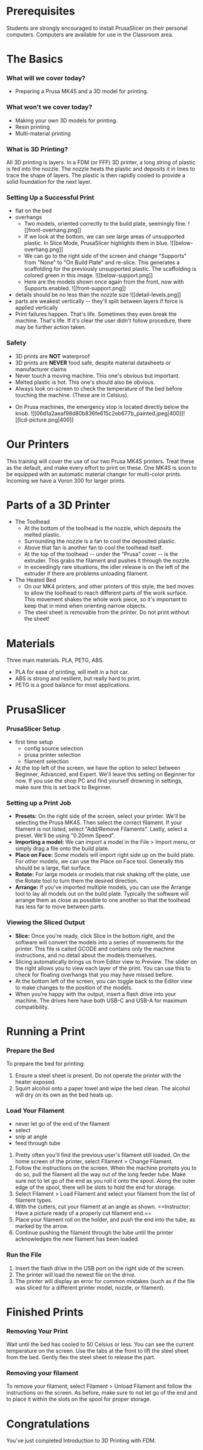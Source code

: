 # Prerequisites

Students are strongly encouraged to install PrusaSlicer on their personal computers. Computers are available for use in the Classroom area.

# The Basics

### What will we cover today?
- Preparing a Prusa MK4S and a 3D model for printing.
### What won't we cover today?
 - Making your own 3D models for printing.
 - Resin printing
 - Multi-material printing
### What is 3D Printing?
All 3D printing is layers. In a FDM (or FFF) 3D printer, a long string of plastic is fed into the nozzle. The nozzle heats the plastic and deposits it in lines to trace the shape of layers. The plastic is then rapidly cooled to provide a solid foundation for the next layer. 
### Setting Up a Successful Print
- flat on the bed
- overhangs
	- Two models, oriented correctly to the build plate, seemingly fine. ![[front-overhang.png]]
	- If we look at the bottom, we can see large areas of unsupported plastic. In Slice Mode, PrusaSlicer highlights them in blue. ![[below-overhang.png]]
	- We can go to the right side of the screen and change "Supports" from "None" to "On Build Plate" and re-slice. This generates a scaffolding for the previously unsupported plastic. The scaffolding is colored green in this image. ![[below-support.png]]
	- Here are the models shown once again from the front, now with Supports enabled. ![[front-support.png]]
- details should be no less than the nozzle size ![[detail-levels.png]]
- parts are weakest vertically -- they'll split between layers if force is applied vertically
- Print failures happen. That's life. Sometimes they even break the machine. That's life. If it's clear the user didn't follow procedure, there may be further action taken.
### Safety

* 3D prints are **NOT** waterproof
* 3D prints are **NEVER** food safe, despite material datasheets or manufacturer claims
* Never touch a moving machine. This one's obvious but important.
* Melted plastic is hot. This one's should also be obvious.
* Always look on-screen to check the temperature of the bed before touching the machine. (These are in Celsius).
- On Prusa machines, the emergency stop is located directly below the knob.
  ![[06d1a2aeaf98d80b836fe615c2eb677b_painted.jpeg|400]]![[lcd-picture.png|400]]

# Our Printers
This training will cover the use of our two Prusa MK4S printers. Treat these as the default, and make every effort to print on these. One MK4S is soon to be equipped with an automatic material changer for multi-color prints. Incoming we have a Voron 300 for larger prints. 
# Parts of a 3D Printer
- The Toolhead
	- At the bottom of the toolhead is the nozzle, which deposits the melted plastic.
	- Surrounding the nozzle is a fan to cool the deposited plastic.
	- Above that fan is another fan to cool the toolhead itself.
	- At the top of the toolhead -- under the "Prusa" cover -- is the extruder. This grabs the filament and pushes it through the nozzle.
	- In exceedingly rare situations, the idler release is on the left of the extruder if there are problems unloading filament.
- The Heated Bed
	- On our MK4 printers, and other printers of this style, the bed moves to allow the toolhead to reach different parts of the work surface. This movement shakes the whole work piece, so it's important to keep that in mind when orienting narrow objects.
	- The steel sheet is removable from the printer. Do not print without the sheet!

# Materials
Three main materials. PLA, PETG, ABS.
- PLA for ease of printing, will melt in a hot car. 
- ABS is strong and resilient, but really hard to print. 
- PETG is a good balance for most applications.

# PrusaSlicer

### PrusaSlicer Setup
- first time setup
	- config source selection
	- prusa printer selection
	- filament selection
- At the top left of the screen, we have the option to select between Beginner, Advanced, and Expert. We'll leave this setting on Beginner for now. If you use the shop PC and find yourself drowning in settings, make sure this is set back to Beginner.
### Setting up a Print Job
- **Presets:** On the right side of the screen, select your printer. We'll be selecting the Prusa MK4S. Then select the correct filament. If your filament is not listed, select "Add/Remove Filaments". Lastly, select a preset. We'll be using "0.20mm Speed".
- **Importing a model:** We can import a model in the File > Import menu, or simply drag a file onto the build plate.
- **Place on Face:** Some models will import right side up on the build plate. For other models, we can use the Place on Face tool. Generally this should be a large, flat surface.
- **Rotate:** For large models or models that risk shaking off the plate, use the Rotate tool to turn them the desired direction.
- **Arrange:** If you've imported multiple models, you can use the Arrange tool to lay all models out on the build plate. Typically the software will arrange them as close as possible to one another so that the toolhead has less far to move between parts.

### Viewing the Sliced Output
- **Slice:** Once you're ready, click Slice in the bottom right, and the software will convert the models into a series of movements for the printer. This file is called GCODE and contains only the machine instructions, and no detail about the models themselves.
- Slicing automatically brings us from Editor view to Preview. The slider on the right allows you to view each layer of the print. You can use this to check for floating overhangs that you may have missed before.
- At the bottom left of the screen, you can toggle back to the Editor view to make changes to the position of the models.
- When you're happy with the output, insert a flash drive into your machine. The drives here have both USB-C and USB-A for maximum compatibility.

# Running a Print
### Prepare the Bed
To prepare the bed for printing:
  1. Ensure a steel sheet is present. Do not operate the printer with the heater exposed.
  2. Squirt alcohol onto a paper towel and wipe the bed clean. The alcohol will dry on its own as the bed heats up.

### Load Your Filament
- never let go of the end of the filament
- select
- snip at angle
- feed through tube

1. Pretty often you'll find the previous user's filament still loaded. On the home screen of the printer, select FIlament > Change Filament.
2. Follow the instructions on the screen. When the machine prompts you to do so, pull the filament all the way out of the long feeder tube. Make sure not to let go of the end as you roll it onto the spool. Along the outer edge of the spool, there will be slots to hold the end for storage.
3. Select Filament > Load Filament and select your filament from the list of filament types.
4. With the cutters, cut your filament at an angle as shown. ==Instructor: Have a picture ready of a properly cut filament end.==
5. Place your filament roll on the holder, and push the end into the tube, as marked by the arrow.
6. Continue pushing the filament through the tube until the printer acknowledges the new filament has been loaded.

### Run the File

1. Insert the flash drive in the USB port on the right side of the screen.
2. The printer will load the newest file on the drive. 
3. The printer will display an error for common mistakes (such as if the file was sliced for a different printer model, nozzle, or filament).

# Finished Prints
### Removing Your Print
Wait until the bed has cooled to 50 Celsius or less. You can see the current temperature on the screen. Use the tabs at the front to lift the steel sheet from the bed. Gently flex the steel sheet to release the part.

### Removing your filament
To remove your filament, select Filament > Unload Filament and follow the instructions on the screen. As before, make sure to not let go of the end and to place it within the slots on the spool for proper storage.

# Congratulations
You've just completed Introduction to 3D Printing with FDM.